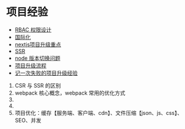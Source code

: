 # 项目经验

- [RBAC 权限设计](项目经验/RBAC.md)
- [国际化](项目经验/国际化.md)
- [nextjs项目升级重点](项目经验/nextjs项目升级重点.md)
- [SSR](项目经验/SSR.md)
- [node 版本切换问题](项目经验/node-版本切换问题.md)
- [项目升级流程](项目经验/项目升级流程.md)
- [记一次失败的项目升级经验](项目经验/记一次失败的项目升级经验.md)

1. CSR 与 SSR 的区别
1. webpack 核心概念，webpack 常用的优化方式
1.
1.
1. 项目优化：缓存【服务端、客户端、cdn】、文件压缩【json、js、css】、SEO、并发
